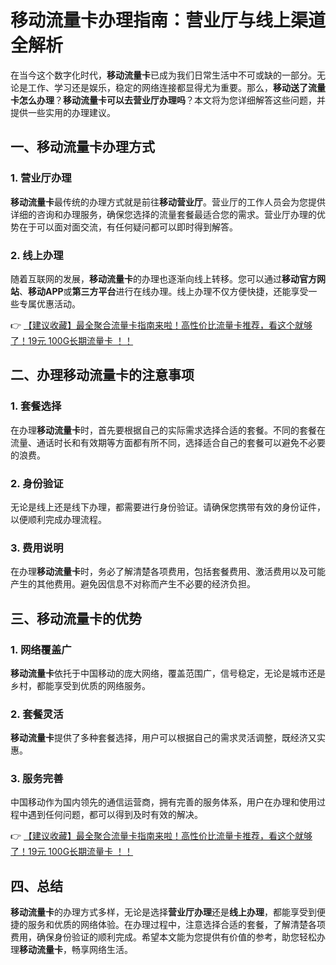 # 移动流量卡办理指南：营业厅与线上渠道全解析

在当今这个数字化时代，**移动流量卡**已成为我们日常生活中不可或缺的一部分。无论是工作、学习还是娱乐，稳定的网络连接都显得尤为重要。那么，**移动送了流量卡怎么办理**？**移动流量卡可以去营业厅办理吗**？本文将为您详细解答这些问题，并提供一些实用的办理建议。

## 一、移动流量卡办理方式

### 1. 营业厅办理
**移动流量卡**最传统的办理方式就是前往**移动营业厅**。营业厅的工作人员会为您提供详细的咨询和办理服务，确保您选择的流量套餐最适合您的需求。营业厅办理的优势在于可以面对面交流，有任何疑问都可以即时得到解答。

### 2. 线上办理
随着互联网的发展，**移动流量卡**的办理也逐渐向线上转移。您可以通过**移动官方网站**、**移动APP**或**第三方平台**进行在线办理。线上办理不仅方便快捷，还能享受一些专属优惠活动。

👉 [【建议收藏】最全聚合流量卡指南来啦！高性价比流量卡推荐，看这个就够了！19元 100G长期流量卡 ！！](https://bit.ly/Liuliangka)

## 二、办理移动流量卡的注意事项

### 1. 套餐选择
在办理**移动流量卡**时，首先要根据自己的实际需求选择合适的套餐。不同的套餐在流量、通话时长和有效期等方面都有所不同，选择适合自己的套餐可以避免不必要的浪费。

### 2. 身份验证
无论是线上还是线下办理，都需要进行身份验证。请确保您携带有效的身份证件，以便顺利完成办理流程。

### 3. 费用说明
在办理**移动流量卡**时，务必了解清楚各项费用，包括套餐费用、激活费用以及可能产生的其他费用。避免因信息不对称而产生不必要的经济负担。

## 三、移动流量卡的优势

### 1. 网络覆盖广
**移动流量卡**依托于中国移动的庞大网络，覆盖范围广，信号稳定，无论是城市还是乡村，都能享受到优质的网络服务。

### 2. 套餐灵活
**移动流量卡**提供了多种套餐选择，用户可以根据自己的需求灵活调整，既经济又实惠。

### 3. 服务完善
中国移动作为国内领先的通信运营商，拥有完善的服务体系，用户在办理和使用过程中遇到任何问题，都可以得到及时有效的解决。

👉 [【建议收藏】最全聚合流量卡指南来啦！高性价比流量卡推荐，看这个就够了！19元 100G长期流量卡 ！！](https://bit.ly/Liuliangka)

## 四、总结

**移动流量卡**的办理方式多样，无论是选择**营业厅办理**还是**线上办理**，都能享受到便捷的服务和优质的网络体验。在办理过程中，注意选择合适的套餐，了解清楚各项费用，确保身份验证的顺利完成。希望本文能为您提供有价值的参考，助您轻松办理**移动流量卡**，畅享网络生活。